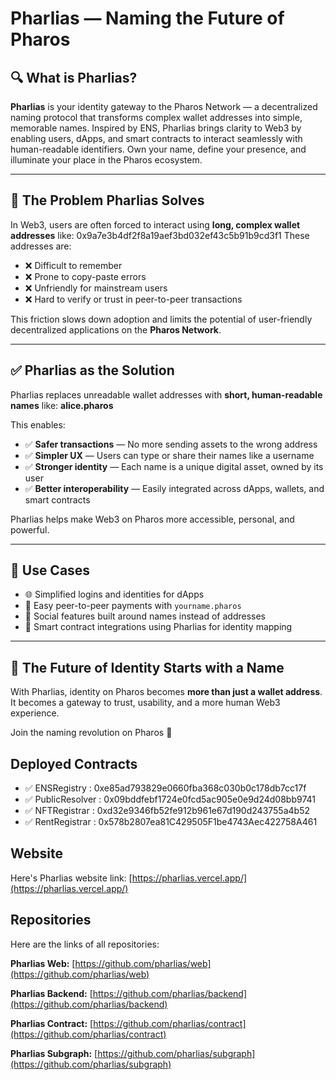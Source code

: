 # Pharlias — Naming the Future of Pharos

## 🔍 What is Pharlias?

**Pharlias** is your identity gateway to the Pharos Network — a decentralized naming protocol that transforms complex wallet addresses into simple, memorable names. Inspired by ENS, Pharlias brings clarity to Web3 by enabling users, dApps, and smart contracts to interact seamlessly with human-readable identifiers. Own your name, define your presence, and illuminate your place in the Pharos ecosystem.

---

## 🧩 The Problem Pharlias Solves

In Web3, users are often forced to interact using **long, complex wallet addresses** like: 0x9a7e3b4df2f8a19aef3bd032ef43c5b91b9cd3f1
These addresses are:
- ❌ Difficult to remember  
- ❌ Prone to copy-paste errors  
- ❌ Unfriendly for mainstream users  
- ❌ Hard to verify or trust in peer-to-peer transactions

This friction slows down adoption and limits the potential of user-friendly decentralized applications on the **Pharos Network**.

---

## ✅ Pharlias as the Solution

Pharlias replaces unreadable wallet addresses with **short, human-readable names** like: **alice.pharos**

This enables:

- ✅ **Safer transactions** — No more sending assets to the wrong address  
- ✅ **Simpler UX** — Users can type or share their names like a username  
- ✅ **Stronger identity** — Each name is a unique digital asset, owned by its user  
- ✅ **Better interoperability** — Easily integrated across dApps, wallets, and smart contracts  

Pharlias helps make Web3 on Pharos more accessible, personal, and powerful.

---

## 🔗 Use Cases

- 🌐 Simplified logins and identities for dApps  
- 💸 Easy peer-to-peer payments with `yourname.pharos`  
- 📱 Social features built around names instead of addresses  
- 🧱 Smart contract integrations using Pharlias for identity mapping

---

## 🚀 The Future of Identity Starts with a Name

With Pharlias, identity on Pharos becomes **more than just a wallet address**. It becomes a gateway to trust, usability, and a more human Web3 experience.

Join the naming revolution on Pharos 🌟

## Deployed Contracts
- ✅ ENSRegistry : 0xe85ad793829e0660fba368c030b0c178db7cc17f
- ✅ PublicResolver : 0x09bddfebf1724e0fcd5ac905e0e9d24d08bb9741
- ✅ NFTRegistrar : 0xd32e9346fb52fe912b961e67d190d243755a4b52
- ✅ RentRegistrar : 0x578b2807ea81C429505F1be4743Aec422758A461

## Website
Here's Pharlias website link: [https://pharlias.vercel.app/](https://pharlias.vercel.app/)

## Repositories
Here are the links of all repositories:

**Pharlias Web:** [https://github.com/pharlias/web](https://github.com/pharlias/web)

**Pharlias Backend:** [https://github.com/pharlias/backend](https://github.com/pharlias/backend)

**Pharlias Contract:** [https://github.com/pharlias/contract](https://github.com/pharlias/contract)

**Pharlias Subgraph:** [https://github.com/pharlias/subgraph](https://github.com/pharlias/subgraph)